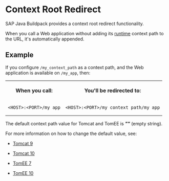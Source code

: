 <!-- loio582d4056ea7c44a7a315e37ca2a5a64b -->

# Context Root Redirect

SAP Java Buildpack provides a context root redirect functionality.

When you call a Web application without adding its [runtime](runtimes-and-containers-83d2416.md) context path to the URL, it's automatically appended.



<a name="loio582d4056ea7c44a7a315e37ca2a5a64b__section_whg_hwv_jcc"/>

## Example

If you configure `/my_context_path` as a context path, and the Web application is available on `/my_app`, then:


<table>
<tr>
<th valign="top">

When you call:

</th>
<th valign="top">

You'll be redirected to:

</th>
</tr>
<tr>
<td valign="top">

```
<HOST>:<PORT>/my_app
```



</td>
<td valign="top">

```
<HOST>:<PORT>/my_context_path/my_app
```



</td>
</tr>
</table>

The default context path value for Tomcat and TomEE is *****""***** \(empty string\).

For more information on how to change the default value, see:

-   [Tomcat 9](tomcat-9-ddfc101.md)

-   [Tomcat 10](tomcat-10-97d0e34.md)

-   [TomEE 7](tomee-7-79c039a.md)

-   [TomEE 10](tomee-10-66e808e.md)


